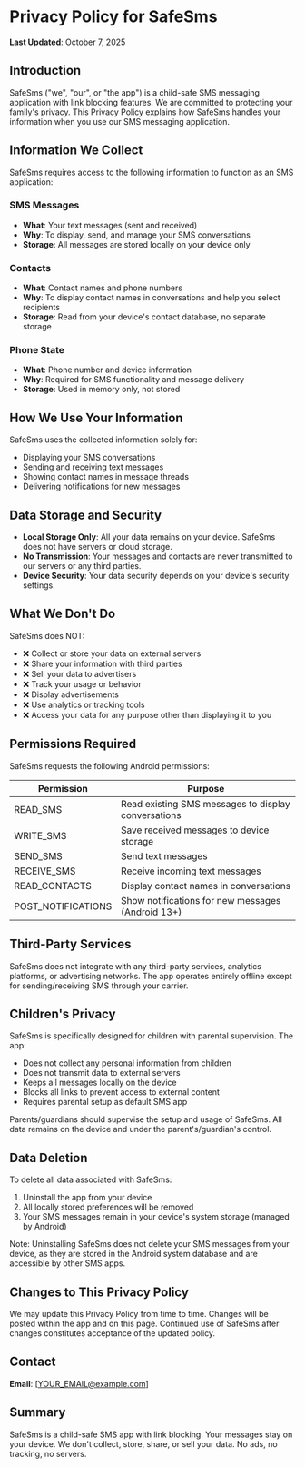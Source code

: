 # Privacy Policy for SafeSms

**Last Updated**: October 7, 2025

## Introduction

SafeSms ("we", "our", or "the app") is a child-safe SMS messaging application with link blocking features. We are committed to protecting your family's privacy. This Privacy Policy explains how SafeSms handles your information when you use our SMS messaging application.

## Information We Collect

SafeSms requires access to the following information to function as an SMS application:

### SMS Messages
- **What**: Your text messages (sent and received)
- **Why**: To display, send, and manage your SMS conversations
- **Storage**: All messages are stored locally on your device only

### Contacts
- **What**: Contact names and phone numbers
- **Why**: To display contact names in conversations and help you select recipients
- **Storage**: Read from your device's contact database, no separate storage

### Phone State
- **What**: Phone number and device information
- **Why**: Required for SMS functionality and message delivery
- **Storage**: Used in memory only, not stored

## How We Use Your Information

SafeSms uses the collected information solely for:
- Displaying your SMS conversations
- Sending and receiving text messages
- Showing contact names in message threads
- Delivering notifications for new messages

## Data Storage and Security

- **Local Storage Only**: All your data remains on your device. SafeSms does not have servers or cloud storage.
- **No Transmission**: Your messages and contacts are never transmitted to our servers or any third parties.
- **Device Security**: Your data security depends on your device's security settings.

## What We Don't Do

SafeSms does NOT:
- ❌ Collect or store your data on external servers
- ❌ Share your information with third parties
- ❌ Sell your data to advertisers
- ❌ Track your usage or behavior
- ❌ Display advertisements
- ❌ Use analytics or tracking tools
- ❌ Access your data for any purpose other than displaying it to you

## Permissions Required

SafeSms requests the following Android permissions:

| Permission | Purpose |
|------------|---------|
| READ_SMS | Read existing SMS messages to display conversations |
| WRITE_SMS | Save received messages to device storage |
| SEND_SMS | Send text messages |
| RECEIVE_SMS | Receive incoming text messages |
| READ_CONTACTS | Display contact names in conversations |
| POST_NOTIFICATIONS | Show notifications for new messages (Android 13+) |

## Third-Party Services

SafeSms does not integrate with any third-party services, analytics platforms, or advertising networks. The app operates entirely offline except for sending/receiving SMS through your carrier.

## Children's Privacy

SafeSms is specifically designed for children with parental supervision. The app:
- Does not collect any personal information from children
- Does not transmit data to external servers
- Keeps all messages locally on the device
- Blocks all links to prevent access to external content
- Requires parental setup as default SMS app

Parents/guardians should supervise the setup and usage of SafeSms. All data remains on the device and under the parent's/guardian's control.

## Data Deletion

To delete all data associated with SafeSms:
1. Uninstall the app from your device
2. All locally stored preferences will be removed
3. Your SMS messages remain in your device's system storage (managed by Android)

Note: Uninstalling SafeSms does not delete your SMS messages from your device, as they are stored in the Android system database and are accessible by other SMS apps.

## Changes to This Privacy Policy

We may update this Privacy Policy from time to time. Changes will be posted within the app and on this page. Continued use of SafeSms after changes constitutes acceptance of the updated policy.

## Contact

**Email**: [YOUR_EMAIL@example.com]

## Summary

SafeSms is a child-safe SMS app with link blocking. Your messages stay on your device. We don't collect, store, share, or sell your data. No ads, no tracking, no servers.
